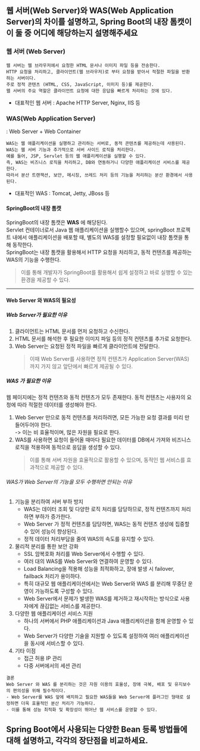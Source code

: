## 웹 서버(Web Server)와 WAS(Web Application Server)의 차이를 설명하고, Spring Boot의 내장 톰캣이 이 둘 중 어디에 해당하는지 설명해주세요

### 웹 서버 (Web Server) 
```
웹 서버는 웹 브라우저에서 요청한 HTML 문서나 이미지 파일 등을 전송한다. 
HTTP 요청을 처리하고, 클라이언트(웹 브라우저)로 부터 요청을 받아서 적절한 파일을 반환하는 서버이다.
주로 정적 콘텐츠 (HTML, CSS, JavaScript, 이미지 등)를 제공한다.
웹 서버의 주요 역할은 클라이언트 요청에 대한 응답을 빠르게 처리하는 것에 있다. 
```
- 대표적인 웹 서버 : Apache HTTP Server, Nginx, IIS 등

### WAS(Web Application Server)
: Web Server + Web Container
```
WAS는 웹 애플리케이션을 실행하고 관리하는 서버로, 동적 콘텐츠를 제공하는데 사용된다.
WAS는 웹 서버 기능과 추가적으로 서버 사이드 로직을 처리한다.
예를 들어, JSP, Servlet 등의 웹 애플리케이션을 실행할 수 있다.
즉, WAS는 비즈니스 로직을 처리하고, DB와 연동하거니 다양한 애플리케이션 서비스를 제공한다.
따라서 분산 트랜잭션, 보안, 메시징, 쓰레드 처리 등의 기능을 처리하는 분산 환경에서 사용된다. 
```
- 대표적인 WAS : Tomcat, Jetty, JBoss 등

#### SpringBoot의 내장 톰캣 
SpringBoot의 내장 톰캣은 **WAS** 에 해당된다. 
<br> Servlet 컨테이너로서 Java 웹 애플리케이션을 실행할수 있으며, springBoot 프로젝트 내에서 애플리케이션을 배포할 때, 
별도의 WAS를 설정할 필요없이 내장 톰캣을 통해 동작한다. 
<br> SpringBoot는 내장 톰캣을 활용해서 HTTP 요청을 처리하고, 동적 컨텐츠를 제공하는 WAS의 기능을 수행한다. 
> 이를 통해 개발자가 SpringBoot를 활용해서 쉽게 설정하고 바로 실행할 수 있는 환경을 제공할 수 있다.

---
#### Web Server 와 WAS의 필요성 
##### Web Server가 필요한 이유 
1. 클라이언트는 HTML 문서를 먼저 요청하고 수신한다.
2. HTML 문서를 해석한 후 필요한 이미지 파일 등의 정적 컨텐츠를 추가로 요청한다.
3. Web Server는 요청된 정적 파일을 빠르게 클라이언트에 전달한다.
   > 이때 Web Server를 사용하면 정적 컨텐츠가 Application Server(WAS)까지 가지 않고 앞단에서 빠르게 제공될 수 있다.

##### WAS 가 필요한 이유 
웹 페이지에는 정적 컨텐츠와 동적 컨텐츠가 모두 존재한다. 동적 컨텐츠는 사용자의 요청에 따라 적절한 데이터를 생성해야 한다. 
1. Web Server 만으로 동적 컨텐츠를 처리하려면, 모든 가능한 요청 결과를 미리 만들어두어야 한다.
   <br> -> 이는 비 효율적이며, 많은 자원을 필요로 한다.
2. WAS를 사용하면 요청이 들어올 때마다 필요한 데이터를 DB에서 가져와 비즈니스 로직을 적용하여 동적으로 응답을 생성할 수 있다.
   > 이를 통해 서버 자원을 효율적으로 활용할 수 있으며, 동적인 웹 서비스를 효과적으로 제공할 수 있다.
   
###### WAS가 Web Server의 기능을 모두 수행하면 안되는 이유 
1. 기능을 분리하여 서버 부하 방지
   - WAS는 데이터 조회 및 다양한 로직 처리를 담당하므로, 정적 컨텐츠까지 처리하면 부하가 증가한다.
   - Web Server 가 정적 컨텐츠를 담당하면, WAS는 동적 컨텐츠 생성에 집중할 수 있어 성능이 향상된다.
   - 정적 데이터 처리부담을 줄여 WAS의 속도를 유지할 수 있다.
2. 물리적 분리를 통한 보안 강화
   - SSL 암복호화 처리를 Web Server에서 수행할 수 있다.
   - 여러 대의 WAS를 Web Server와 연결하여 운영할 수 있다.
   - Load Balancing을 적용해 성능을 최적화하고, 장애 발생 시 failover, failback 처리가 용이하다.
   - 특히 대규모 웹 애플리케이션에서는 Web Server와 WAS 를 분리해 무중단 운영이 가능하도록 구성할 수 있다.
   - Web Server에서 문제가 발생한 WAS를 제거하고 재시작하는 방식으로 사용자에게 끊김없는 서비스를 제공한다.
3. 다양한 웹 애플리케이션 서비스 지원
   - 하나의 서버에서 PHP 애플리케이션과 Java 애플리케이션을 함께 운영할 수 있다.
   - Web Server가 다양한 기술을 지원할 수 있도록 설정하여 여러 애플리케이션을 동시에 서비스할 수 있다.
4. 기타 이점
   - 접근 허용 IP 관리
   - 다중 서버에서의 세션 관리

```
결론
Web Server 와 WAS 를 분리하는 것은 자원 이용의 효율성, 장애 극복, 배포 및 유지보수의 편의성을 위해 필수적이다.
- Web Server를 WAS 앞에 배치하고 필요한 WAS들을 Web Server에 플러그인 형태로 설정하면 더욱 효율적인 분산 처리가 가능하다.
- 이를 통해 성능 최적화 및 확장성이 뛰어난 웹 서비스를 운영할 수 있다. 
```
## Spring Boot에서 사용되는 다양한 Bean 등록 방법들에 대해 설명하고, 각각의 장단점을 비교하세요.
